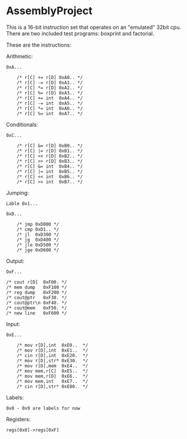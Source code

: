 # AssemblyProject

This is a 16-bit instruction set that operates on an "emulated" 32bit cpu.
There are two included test programs: boxprint and factorial.

These are the instructions:

Arithmetic:

    0xA...

        /* r[C] += r[D] 0xA0.. */
        /* r[C] -= r[D] 0xA1.. */
        /* r[C] *= r[D] 0xA2.. */
        /* r[C] %= r[D] 0xA3.. */
        /* r[C] += int  0xA4.. */
        /* r[C] -= int  0xA5.. */
        /* r[C] *= int  0xA6.. */
        /* r[C] %= int  0xA7.. */

Conditionals:

    0xC...

        /* r[C] &= r[D] 0xB0.. */
        /* r[C] |= r[D] 0xB1.. */
        /* r[C] << r[D] 0xB2.. */
        /* r[C] >> r[D] 0xB3.. */
        /* r[C] &= int  0xB4.. */
        /* r[C] |= int  0xB5.. */
        /* r[C] << int  0xB6.. */
        /* r[C] >> int  0xB7.. */

Jumping:

    Lable 0x1...

    0xD...

        /* jmp 0xD000 */
        /* cmp 0xD1.. */
        /* jl  0xD300 */
        /* jg  0xD400 */
        /* jle 0xD500 */
        /* jge 0xD600 */

Output:

    OxF...

    /* cout r[D]  0xF00. */
    /* mem dump   0xF100 */
    /* reg dump   0xF200 */
    /* cout@ptr   0xF30. */
    /* cout@ptr\n 0xF40. */
    /* cout@mem   0xF50. */
    /* new line   0xF600 */

Input:

    0xE...

        /* mov r[D],int  0xE0..  */
        /* mov r[D],int  0xE1..  */
        /* cin r[D],int  0xE20.  */
        /* mov r[D],str* 0xE30.  */
        /* mov r[D],mem  0xE4..  */
        /* mov mem,r[C]  0xE5..  */
        /* mov mem,r[D]  0xE6..  */
        /* mov mem,int   0xE7..  */
        /* cin r[D],str* 0xE80.  */


Labels:

    0x0 - 0x9 are labels for now

Registers:

    regs[0x0]->regs[0xF]
